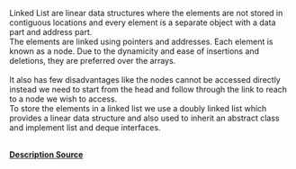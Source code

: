 <p> Linked List are linear data structures where the elements are not stored in contiguous locations and every element is a separate object with a data part and address part. <br> 
The elements are linked using pointers and addresses. Each element is known as a node. Due to the dynamicity and ease of insertions and deletions, they are preferred over the arrays.<br> <br>
   It also has few disadvantages like the nodes cannot be accessed directly instead we need to start from the head and follow through the link to reach to a node we wish to access. <br>
To store the elements in a linked list we use a doubly linked list which provides a linear data structure and also used to inherit an abstract class and implement list and deque interfaces. <br> <br>

 </p>
<b> <a href="https://www.geeksforgeeks.org/">Description Source</a> </b>   
